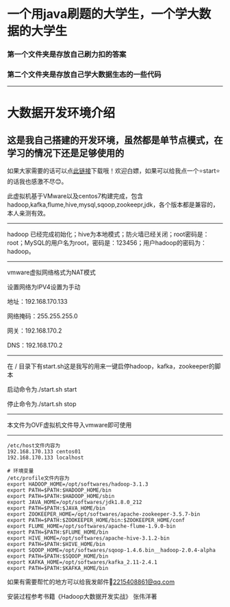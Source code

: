 # 一个用java刷题的大学生，一个学大数据的大学生
### 第一个文件夹是存放自己刷力扣的答案
### 第二个文件夹是存放自己学大数据生态的一些代码

---

# 大数据开发环境介绍
## 这是我自己搭建的开发环境，虽然都是单节点模式，在学习的情况下还是足够使用的

如果大家需要的话可以点[此链接](https://pan.baidu.com/s/14FSmYCgVfaVmF0zWk1Tutw?pwd=zkw6)下载哦！欢迎白嫖，如果可以给我点一个⭐start⭐的话我也感激不尽😊。


此虚拟机基于VMware以及centos7构建完成，包含hadoop,kafka,flume,hive,mysql,sqoop,zookeepr,jdk，各个版本都是兼容的，本人亲测有效。

---

hadoop 已经完成初始化；hive为本地模式；防火墙已经关闭；root密码是：root；MySQL的用户名为root，密码是：123456；用户hadoop的密码为：hadoop。

---

vmware虚拟网络格式为NAT模式

设置网络为IPV4设置为手动

地址：192.168.170.133

网络掩码：255.255.255.0

网关：192.168.170.2

DNS：192.168.170.2

---
在 / 目录下有start.sh这是我写的用来一键启停hadoop，kafka，zookeeper的脚本

启动命令为./start.sh start

停止命令为./start.sh stop

---

本文件为OVF虚拟机文件导入vmware即可使用

---
```shell
/etc/host文件内容为
192.168.170.133 centos01
192.168.170.133 localhost
```
```shell
# 环境变量
/etc/profile文件内容为
export HADOOP_HOME=/opt/softwares/hadoop-3.1.3
export PATH=$PATH:$HADOOP_HOME/bin 
export PATH=$PATH:$HADOOP_HOME/sbin 
export JAVA_HOME=/opt/softwares/jdk1.8.0_212
export PATH=$PATH:$JAVA_HOME/bin
export ZOOKEEPER_HOME=/opt/softwares/apache-zookeeper-3.5.7-bin
export PATH=$PATH:$ZOOKEEPER_HOME/bin:$ZOOKEEPER_HOME/conf
export FLUME_HOME=/opt/softwares/apache-flume-1.9.0-bin
export PATH=$PATH:$FLUME_HOME/bin
export HIVE_HOME=/opt/softwares/apache-hive-3.1.2-bin
export PATH=$PATH:$HIVE_HOME/bin
export SQOOP_HOME=/opt/softwares/sqoop-1.4.6.bin__hadoop-2.0.4-alpha
export PATH=$PATH:$SQOOP_HOME/bin
export KAFKA_HOME=/opt/softwares/kafka_2.11-2.4.1
export PATH=$PATH:$KAFKA_HOME/bin
```
如果有需要帮忙的地方可以给我发邮件📧<2215408861@qq.com>

安装过程参考书籍《Hadoop大数据开发实战》 张伟洋著